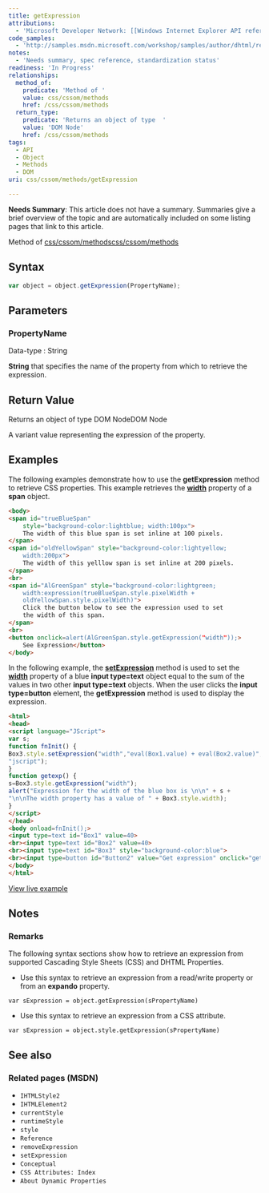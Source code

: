 ```yaml
---
title: getExpression
attributions:
  - 'Microsoft Developer Network: [[Windows Internet Explorer API reference](http://msdn.microsoft.com/en-us/library/ie/hh828809%28v=vs.85%29.aspx) Article]'
code_samples:
  - 'http://samples.msdn.microsoft.com/workshop/samples/author/dhtml/refs/getExpression.htm'
notes:
  - 'Needs summary, spec reference, standardization status'
readiness: 'In Progress'
relationships:
  method_of:
    predicate: 'Method of '
    value: css/cssom/methods
    href: /css/cssom/methods
  return_type:
    predicate: 'Returns an object of type  '
    value: 'DOM Node'
    href: /css/cssom/methods
tags:
  - API
  - Object
  - Methods
  - DOM
uri: css/cssom/methods/getExpression

---
```

**Needs Summary**: This article does not have a summary. Summaries give a brief overview of the topic and are automatically included on some listing pages that link to this article.

Method of [css/cssom/methods](/css/cssom/methods)[css/cssom/methods](/css/cssom/methods)

## <span>Syntax</span>

``` js
var object = object.getExpression(PropertyName);
```

## <span>Parameters</span>

### <span>PropertyName</span>

 Data-type
:   String

**String** that specifies the name of the property from which to retrieve the expression.

## <span>Return Value</span>

Returns an object of type DOM NodeDOM Node

A variant value representing the expression of the property.

## <span>Examples</span>

The following examples demonstrate how to use the **getExpression** method to retrieve CSS properties. This example retrieves the [**width**](/css/properties/width) property of a **span** object.

``` html
<body>
<span id="trueBlueSpan"
    style="background-color:lightblue; width:100px">
    The width of this blue span is set inline at 100 pixels.
</span>
<span id="oldYellowSpan" style="background-color:lightyellow;
    width:200px">
    The width of this yelllow span is set inline at 200 pixels.
</span>
<br>
<span id="AlGreenSpan" style="background-color:lightgreen;
    width:expression(trueBlueSpan.style.pixelWidth +
    oldYellowSpan.style.pixelWidth)">
    Click the button below to see the expression used to set
    the width of this span.
</span>
<br>
<button onclick=alert(AlGreenSpan.style.getExpression("width"));>
    See Expression</button>
</body>
```

In the following example, the [**setExpression**](/css/cssom/methods/setExpression) method is used to set the [**width**](/css/properties/width) property of a blue **input type=text** object equal to the sum of the values in two other **input type=text** objects. When the user clicks the **input type=button** element, the **getExpression** method is used to display the expression.

``` html
<html>
<head>
<script language="JScript">
var s;
function fnInit() {
Box3.style.setExpression("width","eval(Box1.value) + eval(Box2.value)",
"jscript");
}
function getexp() {
s=Box3.style.getExpression("width");
alert("Expression for the width of the blue box is \n\n" + s +
"\n\nThe width property has a value of " + Box3.style.width);
}
</script>
</head>
<body onload=fnInit();>
<input type=text id="Box1" value=40>
<br><input type=text id="Box2" value=40>
<br><input type=text id="Box3" style="background-color:blue">
<br><input type=button id="Button2" value="Get expression" onclick="getexp()">
</body>
</html>
```

[View live example](http://samples.msdn.microsoft.com/workshop/samples/author/dhtml/refs/getExpression.htm)

## <span>Notes</span>

### <span>Remarks</span>

The following syntax sections show how to retrieve an expression from supported Cascading Style Sheets (CSS) and DHTML Properties.

-   Use this syntax to retrieve an expression from a read/write property or from an **expando** property.

`var sExpression = object.getExpression(sPropertyName)`

-   Use this syntax to retrieve an expression from a CSS attribute.

`var sExpression = object.style.getExpression(sPropertyName)`

## <span>See also</span>

### <span>Related pages (MSDN)</span>

-   `IHTMLStyle2`
-   `IHTMLElement2`
-   `currentStyle`
-   `runtimeStyle`
-   `style`
-   `Reference`
-   `removeExpression`
-   `setExpression`
-   `Conceptual`
-   `CSS Attributes: Index`
-   `About Dynamic Properties`
